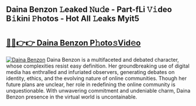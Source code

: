 ## Daina Benzon 𝙻eaked 𝙽u𝚍e - Part-fLi 𝚅𝚒deo B𝚒kini 𝙿hotos - Hot All 𝙻eaks Myit5

# <h2><a href="http://ld174vb.urlbe.top/?page=Daina+Benzon">🔗🔗👉👉 Daina Benzon P𝚑oto𝚜Vid𝚎o</a></h2>

[![Daina Benzon](https://i.imgur.com/eBuTRDB.gif)](http://ld174vb.urlbe.top/?page=Daina+Benzon)
Daina Benzon is a multifaceted and debated character, whose complexities resist easy definition. Her groundbreaking use of digital media has enthralled and infuriated observers, generating debates on identity, ethics, and the evolving nature of online communities. Though her future plans are unclear, her role in redefining the online community is unquestionable. With unwavering commitment and undeniable charm, Daina Benzon presence in the virtual world is uncontainable.

